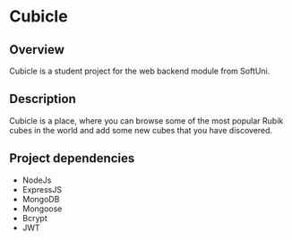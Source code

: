 # Cubicle

## Overview
Cubicle is a student project for the web backend module from SoftUni.

## Description
Cubicle is a place, where you can browse some of the most popular Rubik cubes in the world and add some new cubes that you have discovered.

## Project dependencies
- NodeJs
- ExpressJS
- MongoDB
- Mongoose
- Bcrypt
- JWT
